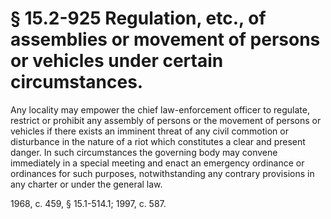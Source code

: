 # § 15.2-925 Regulation, etc., of assemblies or movement of persons or vehicles under certain circumstances.

<p>Any locality may empower the chief law-enforcement officer to regulate, restrict or prohibit any assembly of persons or the movement of persons or vehicles if there exists an imminent threat of any civil commotion or disturbance in the nature of a riot which constitutes a clear and present danger. In such circumstances the governing body may convene immediately in a special meeting and enact an emergency ordinance or ordinances for such purposes, notwithstanding any contrary provisions in any charter or under the general law.</p><p>1968, c. 459, § 15.1-514.1; 1997, c. 587.</p>
